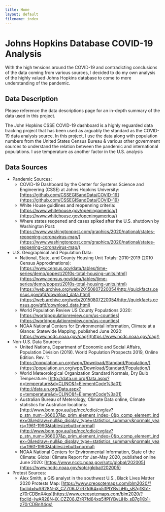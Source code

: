 ```yaml
---
title: Home
layout: default
filename: index
---
```


# Johns Hopkins Database COVID-19 Analysis

With the high tensions around the COVID-19 and contradicting conclusions of the data coming from various sources, I decided to do my own analysis of the highly valued Johns Hopkins database to come to more understanding of the pandemic.

## Data Description

Please reference the data descriptions page for an in-depth summary of the data used in this project.

The John Hopkins CSSE COVID-19 dashboard is a highly reguarded data tracking project that has been used as arguably the standard as the COVID-19 data analysis source. In this project, I use the data along with population numbers from the United States Census Bureau & various other government sources to understand the relation between the pandemic and international populations. I use temperature as another factor in the U.S. analysis

## Data Sources

- Pandemic Sources:
  - COVID-19 Dashboard by the Center for Systems Science and Engineering (CSSE) at Johns Hopkins University: [https://github.com/CSSEGISandData/COVID-19](https://github.com/CSSEGISandData/COVID-19)
  - White House guidlines and reopenning criteria: [https://www.whitehouse.gov/openingamerica/](https://www.whitehouse.gov/openingamerica/)
  - Where states reopened and cases spiked after the U.S. shutdown by Washington Post: [https://www.washingtonpost.com/graphics/2020/national/states-reopening-coronavirus-map/](https://www.washingtonpost.com/graphics/2020/national/states-reopening-coronavirus-map/)
- U.S. Geographical and Population Data:
  - National, State, and County Housing Unit Totals: 2010-2019 (2010 Census Approximations):  
    [https://www.census.gov/data/tables/time-series/demo/popest/2010s-total-housing-units.html](https://www.census.gov/data/tables/time-series/demo/popest/2010s-total-housing-units.html)  
    [https://web.archive.org/web/20150807220054/http://quickfacts.census.gov/qfd/download_data.html](https://web.archive.org/web/20150807220054/http://quickfacts.census.gov/qfd/download_data.html)
  - World Population Review US County Populations 2020: [https://worldpopulationreview.com/us-counties](https://worldpopulationreview.com/us-counties)
  - NOAA National Centers for Environmental information, Climate at a Glance: Statewide Mapping, published June 2020: [https://www.ncdc.noaa.gov/cag/](https://www.ncdc.noaa.gov/cag/)
- Non-U.S. Data Sources:
  - United Nations, Department of Economic and Social Affairs, Population Division (2019). World Population Prospects 2019, Online Edition. Rev. 1:  
    [https://population.un.org/wpp/Download/Standard/Population/](https://population.un.org/wpp/Download/Standard/Population/)
  - World Meteorological Organization Standard Normals, Dry Bulb Temperature:
    [http://data.un.org/Data.aspx?q=temperature&d=CLINO&f=ElementCode%3a01](http://data.un.org/Data.aspx?q=temperature&d=CLINO&f=ElementCode%3a01)
  - Australian Bureau of Meterology, Climate Data online, Climate statistics for Australian locations:
    [http://www.bom.gov.au/jsp/ncc/cdio/cvg/av?p_stn_num=066037&p_prim_element_index=0&p_comp_element_index=0&redraw=null&p_display_type=statistics_summary&normals_years=1961-1990&tablesizebutt=normal](http://www.bom.gov.au/jsp/ncc/cdio/cvg/av?p_stn_num=066037&p_prim_element_index=0&p_comp_element_index=0&redraw=null&p_display_type=statistics_summary&normals_years=1961-1990&tablesizebutt=normal)
  - NOAA National Centers for Environmental Information, State of the Climate: Global Climate Report for Jan-May 2020, published online June 2020:
    [https://www.ncdc.noaa.gov/sotc/global/202005](https://www.ncdc.noaa.gov/sotc/global/202005)
- Protest Sources:
  - Alex Smith, a GIS analyst in the southwest U.S., Black Lives Matter 2020 Protests Map: [https://www.creosotemaps.com/blm2020/?fbclid=IwAR28N-iX_CZZ06JZrR7fd64xp5lfPIYBvLiHb_sB7g1Kb1-z70rCDBnX4qs](https://www.creosotemaps.com/blm2020/?fbclid=IwAR28N-iX_CZZ06JZrR7fd64xp5lfPIYBvLiHb_sB7g1Kb1-z70rCDBnX4qs)

